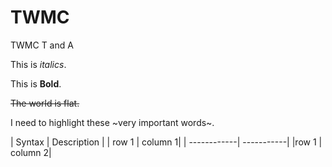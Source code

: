 # TWMC
TWMC T and A

This is *italics*.

This is **Bold**.

~~The world is flat.~~

I need to highlight these ~very important words~.

| Syntax | Description |
| row 1 | column 1|
| ------------| -----------|
|row 1 | column 2|
